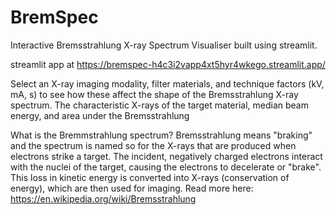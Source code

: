 # BremSpec
Interactive Bremsstrahlung X-ray Spectrum Visualiser built using streamlit.

streamlit app at https://bremspec-h4c3i2vapp4xt5hyr4wkego.streamlit.app/

Select an X-ray imaging modality, filter materials, and technique factors (kV, mA, s) to see how these affect the shape of the Bremsstrahlung X-ray spectrum.
The characteristic X-rays of the target material, median beam energy, and area under the Bremsstrahlung 

What is the Bremmstrahlung spectrum? Bremsstrahlung means "braking" and the spectrum is named so for the X-rays that are produced when electrons strike a target.
The incident, negatively charged electrons interact with the nuclei of the target, causing the electrons to decelerate or "brake". 
This loss in kinetic energy is converted into X-rays (conservation of energy), which are then used for imaging.
Read more here: https://en.wikipedia.org/wiki/Bremsstrahlung
